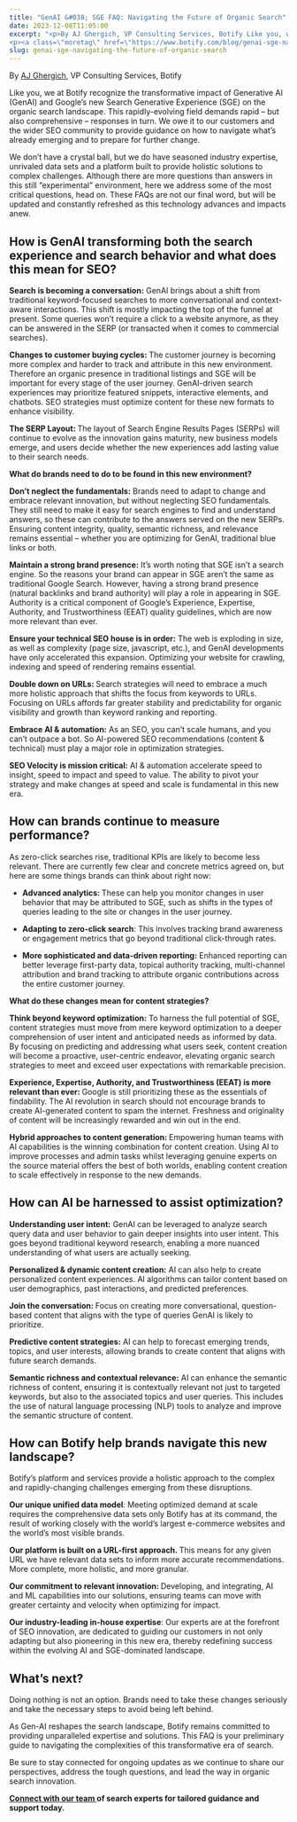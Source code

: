 ```yaml
---
title: "GenAI &#038; SGE FAQ: Navigating the Future of Organic Search"
date: 2023-12-08T11:05:00
excerpt: "<p>By AJ Ghergich, VP Consulting Services, Botify Like you, we at Botify recognize the transformative impact of Generative AI (GenAI) and Google’s new Search Generative Experience (SGE) on the organic search landscape. This rapidly-evolving field demands rapid &#8211; but also comprehensive &#8211; responses in turn. We owe it to our customers and the wider SEO&hellip; </p>
<p><a class=\"moretag\" href=\"https://www.botify.com/blog/genai-sge-navigating-the-future-of-organic-search\">Read the full article</a></p>"
slug: genai-sge-navigating-the-future-of-organic-search
---
```



<p>By <a href="https://www.linkedin.com/in/ajghergich/">AJ Ghergich</a>, VP Consulting Services, Botify</p>



<p>Like you, we at Botify recognize the transformative impact of Generative AI (GenAI) and Google’s new Search Generative Experience (SGE) on the organic search landscape. This rapidly-evolving field demands rapid &#8211; but also comprehensive &#8211; responses in turn. We owe it to our customers and the wider SEO community to provide guidance on how to navigate what’s already emerging and to prepare for further change.&nbsp;</p>



<p>We don’t have a crystal ball, but we do have seasoned industry expertise, unrivaled data sets and a platform built to provide holistic solutions to complex challenges. Although there are more questions than answers in this still “experimental” environment, here we address some of the most critical questions, head on. These FAQs are not our final word, but will be updated and constantly refreshed as this technology advances and impacts anew.&nbsp;</p>



<h2 class="wp-block-heading" id="h-how-is-genai-transforming-both-the-search-experience-and-search-behavior-and-what-does-this-mean-for-seo"><strong>How is GenAI transforming both the search experience and search behavior and what does this mean for SEO?</strong></h2>



<p><strong>Search is becoming a conversation:</strong> GenAI brings about a shift from traditional keyword-focused searches to more conversational and context-aware interactions. This shift is mostly impacting the top of the funnel at present. Some queries won’t require a click to a website anymore, as they can be answered in the SERP (or transacted when it comes to commercial searches).&nbsp;</p>



<p><strong>Changes to customer buying cycles: </strong>The customer journey is becoming more complex and harder to track and attribute in this new environment. Therefore an organic presence in traditional listings and SGE will be important for every stage of the user journey. GenAI-driven search experiences may prioritize featured snippets, interactive elements, and chatbots. SEO strategies must optimize content for these new formats to enhance visibility.</p>



<p><strong>The SERP Layout: </strong>The layout of Search Engine Results Pages (SERPs) will continue to evolve as the innovation gains maturity, new business models emerge, and users decide whether the new experiences add lasting value to their search needs.&nbsp;</p>



<p><strong>What do brands need to do to be found in this new environment?</strong></p>



<p><strong>Don’t neglect the fundamentals:</strong> Brands need to adapt to change and embrace relevant innovation, but without neglecting SEO fundamentals. They still need to make it easy for search engines to find and understand answers, so these can contribute to the answers served on the new SERPs. Ensuring content integrity, quality, semantic richness, and relevance remains essential &#8211; whether you are optimizing for GenAI, traditional blue links or both.&nbsp;</p>



<p><strong>Maintain a strong brand presence:</strong> It&#8217;s worth noting that SGE isn&#8217;t a search engine. So the reasons your brand can appear in SGE aren&#8217;t the same as traditional Google Search. However, having a strong brand presence (natural backlinks and brand authority) will play a role in appearing in SGE. Authority is a critical component of Google’s Experience, Expertise, Authority, and Trustworthiness<strong> </strong>(EEAT) quality guidelines, which are now more relevant than ever.&nbsp;</p>



<p><strong>Ensure your technical SEO house is in order:</strong> The web is exploding in size, as well as complexity (page size, javascript, etc.), and GenAI developments have only accelerated this expansion. Optimizing your website for crawling, indexing and speed of rendering remains essential.</p>



<p><strong>Double down on URLs: </strong>Search strategies will need to embrace a much more holistic approach that shifts the focus from keywords to URLs. Focusing on URLs affords far greater stability and predictability for organic visibility and growth than keyword ranking and reporting.</p>



<p><strong>Embrace AI &amp; automation:</strong> As an SEO, you can’t scale humans, and you can’t outpace a bot. So AI-powered SEO recommendations (content &amp; technical) must play a major role in optimization strategies.&nbsp;</p>



<p><strong>SEO Velocity is mission critical:</strong> AI &amp; automation accelerate speed to insight, speed to impact and speed to value. The ability to pivot your strategy and make changes at speed and scale is fundamental in this new era.&nbsp;</p>



<h2 class="wp-block-heading" id="h-how-can-brands-continue-to-measure-performance-nbsp"><strong>How can brands continue to measure performance?&nbsp;</strong></h2>



<p>As zero-click searches rise, traditional KPIs are likely to become less relevant. There are currently few clear and concrete metrics agreed on, but here are some things brands can think about right now:&nbsp;</p>



<ul>
<li><strong>Advanced analytics: </strong>These can help you monitor changes in user behavior that may be attributed to SGE, such as shifts in the types of queries leading to the site or changes in the user journey.</li>
</ul>



<ul>
<li><strong>Adapting to zero-click search</strong>: This involves tracking brand awareness or engagement metrics that go beyond traditional click-through rates.&nbsp;</li>
</ul>



<ul>
<li><strong>More sophisticated and data-driven reporting:</strong>&nbsp;Enhanced reporting can better leverage first-party data, topical authority tracking, multi-channel attribution and brand tracking to attribute organic contributions across the entire customer journey.</li>
</ul>



<p><strong>What do these changes mean for content strategies?&nbsp;&nbsp;</strong></p>



<p><strong>Think beyond keyword optimization:</strong> To harness the full potential of SGE, content strategies must move from mere keyword optimization to a deeper comprehension of user intent and anticipated needs as informed by data. By focusing on predicting and addressing what users seek, content creation will become a proactive, user-centric endeavor, elevating organic search strategies to meet and exceed user expectations with remarkable precision.</p>



<p><strong>Experience, Expertise, Authority, and Trustworthiness (EEAT) is more relevant than ever: </strong>Google is still prioritizing these as the essentials of findability. The AI revolution in search should not encourage brands to create AI-generated content to spam the internet. Freshness and originality of content will be increasingly rewarded and win out in the end.&nbsp;</p>



<p><strong>Hybrid approaches to content generation: </strong>Empowering human teams with AI capabilities is the winning combination for content creation. Using AI to improve processes and admin tasks whilst leveraging genuine experts on the source material offers the best of both worlds, enabling content creation to scale effectively in response to the new demands.&nbsp;</p>



<h2 class="wp-block-heading" id="h-how-can-ai-be-harnessed-to-assist-optimization-nbsp"><strong>How can AI be harnessed to assist optimization?&nbsp;</strong></h2>



<p><strong>Understanding user intent:</strong> GenAI can be leveraged to analyze search query data and user behavior to gain deeper insights into user intent. This goes beyond traditional keyword research, enabling a more nuanced understanding of what users are actually seeking.</p>



<p><strong>Personalized &amp; dynamic content creation:</strong> AI can also help to create personalized content experiences. AI algorithms can tailor content based on user demographics, past interactions, and predicted preferences.</p>



<p><strong>Join the conversation: </strong>Focus on creating more conversational, question-based content that aligns with the type of queries GenAI is likely to prioritize.</p>



<p><strong>Predictive content strategies:</strong> AI can help to forecast emerging trends, topics, and user interests, allowing brands to create content that aligns with future search demands.</p>



<p><strong>Semantic richness and contextual relevance:</strong> AI can enhance the semantic richness of content, ensuring it is contextually relevant not just to targeted keywords, but also to the associated topics and user queries. This includes the use of natural language processing (NLP) tools to analyze and improve the semantic structure of content.</p>



<h2 class="wp-block-heading" id="h-how-can-botify-help-brands-navigate-this-new-landscape-nbsp"><strong>How can Botify help brands navigate this new landscape?&nbsp;</strong></h2>



<p>Botify’s platform and services provide a holistic approach to the complex and rapidly-changing challenges emerging from these disruptions.&nbsp;</p>



<p><strong>Our unique unified data model</strong>: Meeting optimized demand at scale requires the comprehensive data sets only Botify has at its command, the result of working closely with the world&#8217;s largest e-commerce websites and the world&#8217;s most visible brands.&nbsp;</p>



<p><strong>Our platform is built on a URL-first approach. </strong>This means for any given URL we have relevant data sets to inform more accurate recommendations. More complete, more holistic, and more granular.&nbsp;&nbsp;</p>



<p><strong>Our commitment to relevant innovation: </strong>Developing, and integrating, AI and ML capabilities into our solutions, ensuring teams can move with greater certainty and velocity when optimizing for impact.&nbsp;</p>



<p><strong>Our industry-leading in-house expertise</strong>: Our experts are at the forefront of SEO innovation, are dedicated to guiding our customers in not only adapting but also pioneering in this new era, thereby redefining success within the evolving AI and SGE-dominated landscape.</p>



<h2 class="wp-block-heading" id="h-what-s-next-nbsp"><strong>What’s next?&nbsp;</strong></h2>



<p>Doing nothing is not an option. Brands need to take these changes seriously and take the necessary steps to avoid being left behind.&nbsp;</p>



<p>As Gen-AI reshapes the search landscape, Botify remains committed to providing unparalleled expertise and solutions. This FAQ is your preliminary guide to navigating the complexities of this transformative era of search.</p>



<p>Be sure to stay connected for ongoing updates as we continue to share our perspectives, address the tough questions, and lead the way in organic search innovation.</p>



<p><a href="https://www.botify.com/botify-advantage"><strong>Connect with our team </strong></a><strong>of search experts for tailored guidance and support today.</strong></p>
